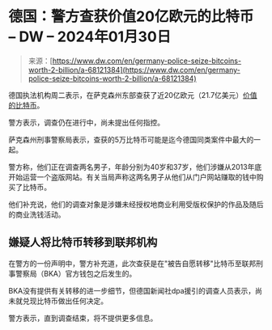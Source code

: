 <!--yml

类别：未分类

日期：2024年5月27日15:20:54

-->

# 德国：警方查获价值20亿欧元的比特币 – DW – 2024年01月30日

> 来源：[https://www.dw.com/en/germany-police-seize-bitcoins-worth-2-billion/a-68121384](https://www.dw.com/en/germany-police-seize-bitcoins-worth-2-billion/a-68121384)

德国执法机构周二表示，在萨克森州东部查获了近20亿欧元（21.7亿美元）[价值的比特币](https://www.polizei.sachsen.de/de/MI_2024_103935.htm "外部链接 - 比特币价值")。

警方表示，调查仍在进行中，尚未提出任何指控。

萨克森州刑事警察局表示，查获的5万比特币可能是迄今德国同类案件中最大的一起。

警方称，他们正在调查两名男子，年龄分别为40岁和37岁，他们涉嫌从2013年底开始运营一个盗版网站。有关当局声称这两名男子从他们从门户网站赚取的钱中购买了比特币。

他们补充说，他们的调查对象是涉嫌未经授权地商业利用受版权保护的作品及随后的商业洗钱活动。

## 嫌疑人将比特币转移到联邦机构

在警方的一份声明中，警方补充道，此次查获是在"被告自愿转移"比特币至联邦刑事警察局（BKA）官方钱包之后发生的。

BKA没有提供有关转移的进一步细节，但德国新闻社dpa援引的调查人员表示，尚未就兑现比特币做出任何决定。

警方表示，直到调查结束，将不提供更多信息。
